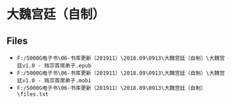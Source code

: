 # 大魏宫廷（自制）

## Files

- `F:/5000G电子书\06-书库更新（201911）\2018.09\0913\大魏宫廷（自制）\大魏宫廷v1.0 - 贱宗首席弟子.epub`
- `F:/5000G电子书\06-书库更新（201911）\2018.09\0913\大魏宫廷（自制）\大魏宫廷v1.0 - 贱宗首席弟子.mobi`
- `F:/5000G电子书\06-书库更新（201911）\2018.09\0913\大魏宫廷（自制）\files.txt`
